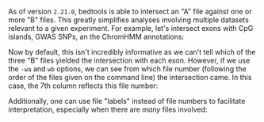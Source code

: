 <script>
import Execute from "$components/Execute.svelte";
</script>

As of version `2.21.0`, bedtools is able to intersect an "A" file against one or more "B" files. This greatly simplifies analyses involving multiple datasets relevant to a given experiment. For example, let's intersect exons with CpG islands, GWAS SNPs, an the ChromHMM annotations:

<Execute command="bedtools intersect -a exons.bed -b cpg.bed gwas.bed hesc.chromHmm.bed -sorted | head" />

Now by default, this isn't incredibly informative as we can't tell which of the three "B" files yielded the intersection with each exon. However, if we use the `-wa` and `wb` options, we can see from which file number (following the order of the files given on the command line) the intersection came. In this case, the 7th column reflects this file number:

<Execute command="bedtools intersect -a exons.bed -b cpg.bed gwas.bed hesc.chromHmm.bed -sorted -wa -wb \\ | head -n 10000 \\ | tail -n 10" />

Additionally, one can use file "labels" instead of file numbers to facilitate interpretation, especially when there are _many_ files involved:

<Execute command="bedtools intersect -a exons.bed -b cpg.bed gwas.bed hesc.chromHmm.bed -sorted -wa -wb -names cpg gwas chromhmm \\ | head -n 10000 \\ | tail -n 10" />
